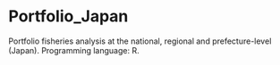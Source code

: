 # Portfolio_Japan
Portfolio fisheries analysis at the national, regional and prefecture-level (Japan).
Programming language: R.
